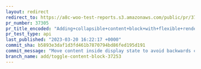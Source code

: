 ```yaml
---
layout: redirect
redirect_to: https://a8c-woo-test-reports.s3.amazonaws.com/public/pr/37305/api/index.html
pr_number: 37305
pr_title_encoded: "Adding+collapsible+content+block+with+flexible+rendering"
pr_test_type: api
last_published: "2023-03-20 16:22:17 +0000"
commit_sha: b5893e3daf1d3fd461b7870794bd86fed195d191
commit_message: "Move content inside display state to avoid backwards compat issues"
branch_name: add/toggle-content-block-37253
---
```

